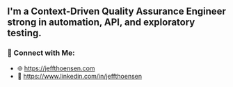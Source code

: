 ## I'm a Context-Driven Quality Assurance Engineer strong in automation, API, and exploratory testing.

### 🔗 Connect with Me:
- 🌐 https://jeffthoensen.com
- 💼 https://www.linkedin.com/in/jeffthoensen





<!--
**jeff-thoensen/jeff-thoensen** is a ✨ _special_ ✨ repository because its `README.md` (this file) appears on your GitHub profile.

Here are some ideas to get you started:

- 🔭 I’m currently working on ...
- 🌱 I’m currently learning ...
- 👯 I’m looking to collaborate on ...
- 🤔 I’m looking for help with ...
- 💬 Ask me about ...
- 📫 How to reach me: ...
- 😄 Pronouns: ...
- ⚡ Fun fact: ...
-->
